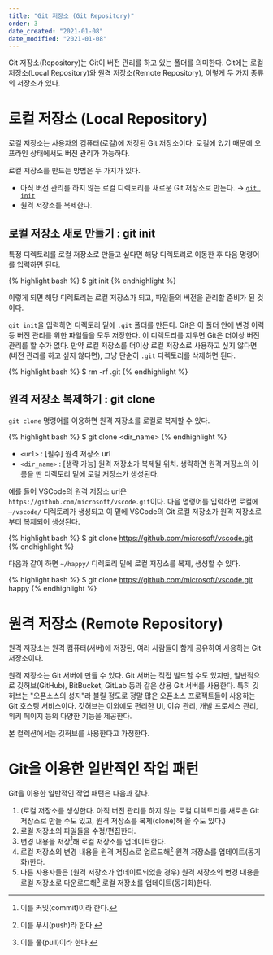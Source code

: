 ```yaml
---
title: "Git 저장소 (Git Repository)"
order: 3
date_created: "2021-01-08"
date_modified: "2021-01-08"
---
```


Git 저장소(Repository)는 Git이 버전 관리를 하고 있는 폴더를 의미한다. Git에는 로컬 저장소(Local Repository)와 원격 저장소(Remote Repository), 이렇게 두 가지 종류의 저장소가 있다.

# 로컬 저장소 (Local Repository)

로컬 저장소는 사용자의 컴퓨터(로컬)에 저장된 Git 저장소이다. 로컬에 있기 때문에 오프라인 상태에서도 버전 관리가 가능하다.

로컬 저장소를 만드는 방법은 두 가지가 있다.

- 아직 버전 관리를 하지 않는 로컬 디렉토리를 새로운 Git 저장소로 만든다. → [`git init`](#kramdown_로컬-저장소-새로-만들기--git-init)
- 원격 저장소를 복제한다.

## 로컬 저장소 새로 만들기 : git init

특정 디렉토리를 로컬 저장소로 만들고 싶다면 해당 디렉토리로 이동한 후 다음 명령어를 입력하면 된다.

{% highlight bash %}
$ git init
{% endhighlight %}

이렇게 되면 해당 디렉토리는 로컬 저장소가 되고, 파일들의 버전을 관리할 준비가 된 것이다.

`git init`을 입력하면 디렉토리 밑에 `.git` 폴더를 만든다. Git은 이 폴더 안에 변경 이력 등 버전 관리를 위한 파일들을 모두 저장한다. 이 디렉토리를 지우면 Git은 더이상 버전 관리를 할 수가 없다. 만약 로컬 저장소를 더이상 로컬 저장소로 사용하고 싶지 않다면(버전 관리를 하고 싶지 않다면), 그냥 단순히 `.git` 디렉토리를 삭제하면 된다.

{% highlight bash %}
$ rm -rf .git
{% endhighlight %}

## 원격 저장소 복제하기 : git clone

`git clone` 명령어를 이용하면 원격 저장소를 로컬로 복제할 수 있다.

{% highlight bash %}
$ git clone <url> <dir_name>
{% endhighlight %}

- `<url>` : [필수] 원격 저장소 url
- `<dir_name>` : [생략 가능] 원격 저장소가 복제될 위치. 생략하면 원격 저장소의 이름을 딴 디렉토리 밑에 로컬 저장소가 생성된다.

예를 들어 VSCode의 원격 저장소 url은 `https://github.com/microsoft/vscode.git`이다. 다음 명령어를 입력하면 로컬에 `~/vscode/` 디렉토리가 생성되고 이 밑에 VSCode의 Git 로컬 저장소가 원격 저장소로부터 복제되어 생성된다.

{% highlight bash %}
$ git clone https://github.com/microsoft/vscode.git
{% endhighlight %}

다음과 같이 하면 `~/happy/` 디렉토리 밑에 로컬 저장소를 복제, 생성할 수 있다.

{% highlight bash %}
$ git clone https://github.com/microsoft/vscode.git happy
{% endhighlight %}

# 원격 저장소 (Remote Repository)

원격 저장소는 원격 컴퓨터(서버)에 저장된, 여러 사람들이 함게 공유하여 사용하는 Git 저장소이다.

원격 저장소는 Git 서버에 만들 수 있다. Git 서버는 직접 빌드할 수도 있지만, 일반적으로 깃허브(GitHub), BitBucket, GitLab 등과 같은 상용 Git 서버를 사용한다. 특히 깃허브는 "오픈소스의 성지"라 불릴 정도로 정말 많은 오픈소스 프로젝트들이 사용하는 Git 호스팅 서비스이다. 깃허브는 이외에도 편리한 UI, 이슈 관리, 개발 프로세스 관리, 위키 페이지 등의 다양한 기능을 제공한다.

본 컬렉션에서는 깃허브를 사용한다고 가정한다.

# Git을 이용한 일반적인 작업 패턴

Git을 이용한 일반적인 작업 패턴은 다음과 같다.

1. (로컬 저장소를 생성한다. 아직 버전 관리를 하지 않는 로컬 디렉토리를 새로운 Git 저장소로 만들 수도 있고, 원격 저장소를 복제(clone)해 올 수도 있다.)
2. 로컬 저장소의 파일들을 수정/편집한다.
3. 변경 내용을 저장[^1]해 로컬 저장소를 업데이트한다.
4. 로컬 저장소의 변경 내용을 원격 저장소로 업로드해[^2] 원격 저장소를 업데이트(동기화)한다.
5. 다른 사용자들은 (원격 저장소가 업데이트되었을 경우) 원격 저장소의 변경 내용을 로컬 저장소로 다운로드해[^3] 로컬 저장소를 업데이트(동기화)한다.

[^1]: 이를 커밋(commit)이라 한다.
[^2]: 이를 푸시(push)라 한다.
[^3]: 이를 풀(pull)이라 한다.